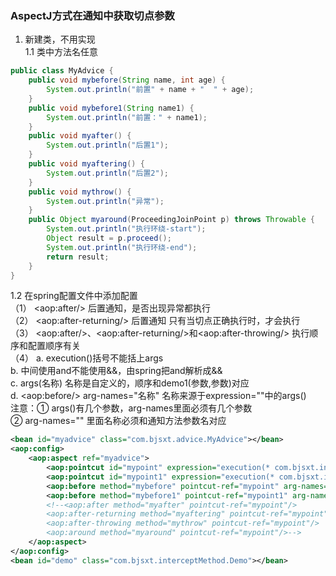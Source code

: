 ### AspectJ方式在通知中获取切点参数
1. 新建类，不用实现  
1.1 类中方法名任意  
```java
public class MyAdvice {
    public void mybefore(String name, int age) {
        System.out.println("前置" + name + "  " + age);
    }
    public void mybefore1(String name1) {
        System.out.println("前置：" + name1);
    }
    public void myafter() {
        System.out.println("后置1");
    }
    public void myaftering() {
        System.out.println("后置2");
    }
    public void mythrow() {
        System.out.println("异常");
    }
    public Object myaround(ProceedingJoinPoint p) throws Throwable {
        System.out.println("执行环绕-start");
        Object result = p.proceed();
        System.out.println("执行环绕-end");
        return result;
    }
}
```
1.2 在spring配置文件中添加配置  
（1） &lt;aop:after/&gt; 后置通知，是否出现异常都执行  
（2） &lt;aop:after-returning/&gt; 后置通知 只有当切点正确执行时，才会执行  
（3） &lt;aop:after/&gt;、&lt;aop:after-returning/&gt;和&lt;aop:after-throwing/&gt; 执行顺序和配置顺序有关  
（4） a. execution()括号不能括上args  
b. 中间使用and不能使用&&，由spring把and解析成&&  
c. args(名称) 名称是自定义的，顺序和demo1(参数,参数)对应  
d. &lt;aop:before/&gt; arg-names="名称" 名称来源于expression=""中的args()  
注意：① args()有几个参数，arg-names里面必须有几个参数  
② arg-names="" 里面名称必须和通知方法参数名对应
```xml
<bean id="myadvice" class="com.bjsxt.advice.MyAdvice"></bean>
<aop:config>
    <aop:aspect ref="myadvice">
        <aop:pointcut id="mypoint" expression="execution(* com.bjsxt.interceptMethod.Demo.demo1(String,int)) and args(name,age)"/>
        <aop:pointcut id="mypoint1" expression="execution(* com.bjsxt.interceptMethod.Demo.demo1(String)) and args(name1)"/>
        <aop:before method="mybefore" pointcut-ref="mypoint" arg-names="name,age"/>
        <aop:before method="mybefore1" pointcut-ref="mypoint1" arg-names="name1"/>
        <!--<aop:after method="myafter" pointcut-ref="mypoint"/>
        <aop:after-returning method="myaftering" pointcut-ref="mypoint"/>
        <aop:after-throwing method="mythrow" pointcut-ref="mypoint"/>
        <aop:around method="myaround" pointcut-ref="mypoint"/>-->
    </aop:aspect>
</aop:config>
<bean id="demo" class="com.bjsxt.interceptMethod.Demo"></bean>
```